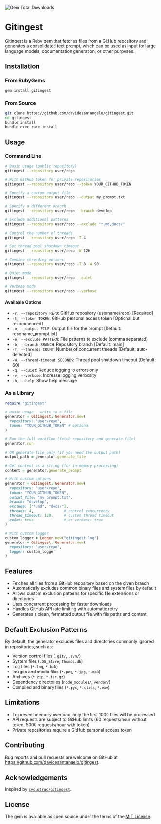 ![Gem Total Downloads](https://img.shields.io/gem/dt/gitingest?style=flat-square&link=https%3A%2F%2Frubygems.org%2Fgems%2Fgitingest)
  
# Gitingest

Gitingest is a Ruby gem that fetches files from a GitHub repository and generates a consolidated text prompt, which can be used as input for large language models, documentation generation, or other purposes.

## Installation

### From RubyGems

```bash
gem install gitingest
```

### From Source

```bash
git clone https://github.com/davidesantangelo/gitingest.git
cd gitingest
bundle install
bundle exec rake install
```

## Usage

### Command Line

```bash
# Basic usage (public repository)
gitingest --repository user/repo 

# With GitHub token for private repositories
gitingest --repository user/repo --token YOUR_GITHUB_TOKEN

# Specify a custom output file
gitingest --repository user/repo --output my_prompt.txt

# Specify a different branch
gitingest --repository user/repo --branch develop

# Exclude additional patterns
gitingest --repository user/repo --exclude "*.md,docs/"

# Control the number of threads
gitingest --repository user/repo -T 4

# Set thread pool shutdown timeout
gitingest --repository user/repo -W 120

# Combine threading options
gitingest --repository user/repo -T 8 -W 90

# Quiet mode
gitingest --repository user/repo --quiet

# Verbose mode
gitingest --repository user/repo --verbose
```

#### Available Options

- `-r, --repository REPO`: GitHub repository (username/repo) [Required]
- `-t, --token TOKEN`: GitHub personal access token [Optional but recommended]
- `-o, --output FILE`: Output file for the prompt [Default: reponame_prompt.txt]
- `-e, --exclude PATTERN`: File patterns to exclude (comma separated)
- `-b, --branch BRANCH`: Repository branch [Default: main]
- `-T, --threads COUNT`: Number of concurrent threads [Default: auto-detected]
- `-W, --thread-timeout SECONDS`: Thread pool shutdown timeout [Default: 60]
- `-q, --quiet`: Reduce logging to errors only
- `-v, --verbose`: Increase logging verbosity
- `-h, --help`: Show help message

### As a Library

```ruby
require "gitingest"

# Basic usage - write to a file
generator = Gitingest::Generator.new(
  repository: "user/repo",
  token: "YOUR_GITHUB_TOKEN" # optional
)

# Run the full workflow (fetch repository and generate file)
generator.run

# OR generate file only (if you need the output path)
output_path = generator.generate_file

# Get content as a string (for in-memory processing)
content = generator.generate_prompt

# With custom options
generator = Gitingest::Generator.new(
  repository: "user/repo",
  token: "YOUR_GITHUB_TOKEN",
  output_file: "my_prompt.txt",
  branch: "develop",
  exclude: ["*.md", "docs/"], 
  threads: 4,              # control concurrency
  thread_timeout: 120,     # custom thread timeout
  quiet: true              # or verbose: true
)

# With custom logger
custom_logger = Logger.new("gitingest.log")
generator = Gitingest::Generator.new(
  repository: "user/repo",
  logger: custom_logger
)
```

## Features

- Fetches all files from a GitHub repository based on the given branch
- Automatically excludes common binary files and system files by default
- Allows custom exclusion patterns for specific file extensions or directories
- Uses concurrent processing for faster downloads
- Handles GitHub API rate limiting with automatic retry
- Generates a clean, formatted output file with file paths and content

## Default Exclusion Patterns

By default, the generator excludes files and directories commonly ignored in repositories, such as:

- Version control files (`.git/`, `.svn/`)
- System files (`.DS_Store`, `Thumbs.db`)
- Log files (`*.log`, `*.bak`)
- Images and media files (`*.png`, `*.jpg`, `*.mp3`)
- Archives (`*.zip`, `*.tar.gz`)
- Dependency directories (`node_modules/`, `vendor/`)
- Compiled and binary files (`*.pyc`, `*.class`, `*.exe`)

## Limitations

- To prevent memory overload, only the first 1000 files will be processed
- API requests are subject to GitHub limits (60 requests/hour without token, 5000 requests/hour with token)
- Private repositories require a GitHub personal access token

## Contributing

Bug reports and pull requests are welcome on GitHub at https://github.com/davidesantangelo/gitingest.

## Acknowledgements

Inspired by [`cyclotruc/gitingest`](https://github.com/cyclotruc/gitingest).

## License

The gem is available as open source under the terms of the [MIT License](https://opensource.org/licenses/MIT).
